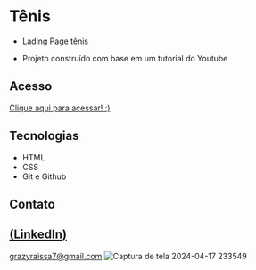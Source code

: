 # Tênis
 
 - Lading Page tênis

 - Projeto construído com base em um tutorial do Youtube

## Acesso
 [Clique aqui para acessar! :)](https://landingpagetenis-dusky.vercel.app/)

## Tecnologias

- HTML
- CSS
- Git e Github

## Contato
[(LinkedIn)](https://www.linkedin.com/in/grazielly-raissa-pereira-b511342b6?utm_source=share&utm_campaign=share_via&utm_content=profile&utm_medium=android_app)
-----
grazyraissa7@gmail.com
![Captura de tela 2024-04-17 233549](https://github.com/GraziellyRaissa1/Landingpagetenis/assets/147439694/aed40b76-d02a-4a32-8151-c25f6424941c)
